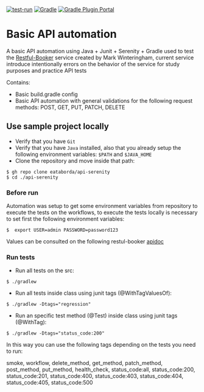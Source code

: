 [![test-run](https://github.com/eataborda/api-serenity/actions/workflows/automation-api-test-run.yml/badge.svg)](https://github.com/eataborda/api-serenity/actions/workflows/automation-api-test-run.yml)
[![Gradle](https://img.shields.io/badge/Gradle-7.4.2-blue)](https://gradle.org/releases/)
[![Gradle Plugin Portal](https://img.shields.io/badge/serenity.gradle.plugin-3.2.5-blue)](https://plugins.gradle.org/plugin/net.serenity-bdd.serenity-gradle-plugin/3.2.5)

# Basic API automation 
A basic API automation using Java + Junit + Serenity + Gradle
used to test the [Restful-Booker](https://restful-booker.herokuapp.com/) service created by Mark Winteringham, current service introduce intentionally errors
on the behavior of the service for study purposes and practice API tests

Contains:
- Basic build.gradle config
- Basic API automation with general validations for the following request methods: POST, GET, PUT, PATCH, DELETE

## Use sample project locally
- Verify that you have `Git`
- Verify that you have `Java` installed, also that you already setup the following environment variables: `$PATH` and `$JAVA_HOME`
- Clone the repository and move inside that path:
```shellscript
$ gh repo clone eataborda/api-serenity
$ cd ./api-serenity
```
### Before run
Automation was setup to get some environment variables from repository to execute the tests on the workflows,
to execute the tests locally is necessary to set first the following environment variables:
```
$  export USER=admin PASSWORD=password123
```
Values can be consulted on the following restul-booker [apidoc](https://restful-booker.herokuapp.com/apidoc/index.html)

### Run tests
- Run all tests on the src:
```
$ ./gradlew
```
- Run all tests inside class using junit tags (@WithTagValuesOf):
```
$ ./gradlew -Dtags="regression"
```
- Run an specific test method (@Test) inside class using junit tags (@WithTag):
```
$ ./gradlew -Dtags="status_code:200"
```
In this way you can use the following tags depending on the tests you need to run:

smoke, workflow, delete_method, get_method, patch_method, post_method, put_method, health_check,
status_code:all, status_code:200, status_code:201, status_code:400, status_code:403, status_code:404,
status_code:405, status_code:500
